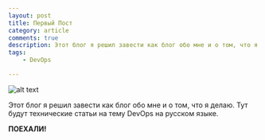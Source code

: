 ```yaml
---
layout: post
title: Первый Пост
category: article
comments: true
description: Этот блог я решил завести как блог обо мне и о том, что я делаю. Тут будут технические статьи на тему DevOps на русском языке.
tags:
    - DevOps

---
```


![alt text](http://devopspath.ru/resources/images/devops.png "DevOps")

Этот блог я решил завести как блог обо мне и о том, что я делаю. Тут будут технические статьи на тему DevOps на русском языке.


**ПОЕХАЛИ!**
